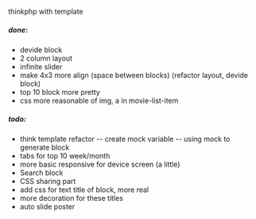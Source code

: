 thinkphp with template

##### done:
 - devide block
 - 2 column layout
 - infinite slider
 - make 4x3 more align (space between blocks) (refactor layout, devide block)
 - top 10 block more pretty
  - css more reasonable of img, a in movie-list-item
##### todo:
 - think template refactor
  -- create mock variable
  -- using mock to generate block
 - tabs for top 10 week/month
 - more basic responsive for device screen (a little)
 - Search block
 - CSS sharing part
 - add css for text title of block, more real
 - more decoration for these titles
 - auto slide poster


